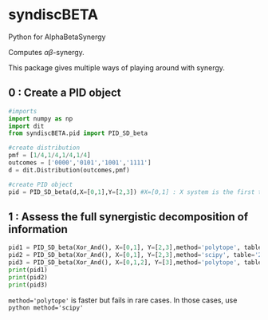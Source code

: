 # syndiscBETA
Python for AlphaBetaSynergy

Computes $\alpha\beta$-synergy.

This package gives multiple ways of playing around with synergy.

## 0 : Create a PID object
```python
#imports
import numpy as np
import dit
from syndiscBETA.pid import PID_SD_beta

#create distribution
pmf = [1/4,1/4,1/4,1/4]
outcomes = ['0000','0101','1001','1111']
d = dit.Distribution(outcomes,pmf)

#create PID object
pid = PID_SD_beta(d,X=[0,1],Y=[2,3]) #X=[0,1] : X system is the first two atoms ; Y=[2,3] : Y system is the last two
```
## 1 : Assess the full synergistic decomposition of information
```python
pid1 = PID_SD_beta(Xor_And(), X=[0,1], Y=[2,3],method='polytope', table='2D')
pid2 = PID_SD_beta(Xor_And(), X=[0,1], Y=[2,3],method='scipy', table='2D')
pid3 = PID_SD_beta(Xor_And(), X=[0,1,2], Y=[3],method='polytope', table='1D')
print(pid1)
print(pid2)
print(pid3)
```
```method='polytope'``` is faster but fails in rare cases. In those cases, use ```python
method='scipy'```
